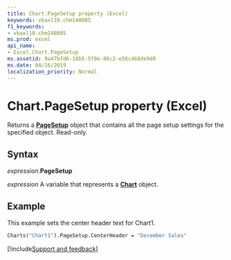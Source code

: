 ```yaml
---
title: Chart.PageSetup property (Excel)
keywords: vbaxl10.chm148085
f1_keywords:
- vbaxl10.chm148085
ms.prod: excel
api_name:
- Excel.Chart.PageSetup
ms.assetid: 9a47bfd6-10b5-5f8e-86c2-e56c468de9d8
ms.date: 04/16/2019
localization_priority: Normal
---
```



# Chart.PageSetup property (Excel)

Returns a **[PageSetup](Excel.PageSetup.md)** object that contains all the page setup settings for the specified object. Read-only.


## Syntax

_expression_.**PageSetup**

_expression_ A variable that represents a **[Chart](Excel.Chart(object).md)** object.


## Example

This example sets the center header text for Chart1.

```vb
Charts("Chart1").PageSetup.CenterHeader = "December Sales"
```




[!include[Support and feedback](~/includes/feedback-boilerplate.md)]